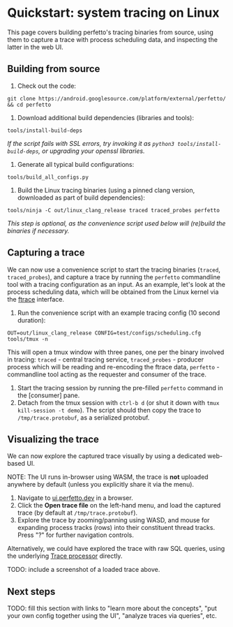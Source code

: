 # Quickstart: system tracing on Linux

This page covers building perfetto's tracing binaries from source, using them to capture a trace with process scheduling data, and inspecting the latter in the web UI.

## Building from source

1. Check out the code:
```
git clone https://android.googlesource.com/platform/external/perfetto/ && cd perfetto
```

1. Download additional build dependencies (libraries and tools):
```
tools/install-build-deps
```
_If the script fails with SSL errors, try invoking it as `python3 tools/install-build-deps`, or upgrading your openssl libraries._

1. Generate all typical build configurations:
```
tools/build_all_configs.py
```

1. Build the Linux tracing binaries (using a pinned clang version, downloaded as part of build dependencies):
```
tools/ninja -C out/linux_clang_release traced traced_probes perfetto
```
_This step is optional, as the convenience script used below will (re)build the binaries if necessary._

## Capturing a trace

We can now use a convenience script to start the tracing binaries (`traced`, `traced_probes`), and capture a trace by running the `perfetto` commandline tool with a tracing configuration as an input. As an example, let's look at the process scheduling data, which will be obtained from the Linux kernel via the [ftrace](https://www.kernel.org/doc/Documentation/trace/ftrace.txt) interface.

1. Run the convenience script with an example tracing config (10 second duration):
```
OUT=out/linux_clang_release CONFIG=test/configs/scheduling.cfg tools/tmux -n
```
This will open a tmux window with three panes, one per the binary involved in tracing: `traced` - central tracing service, `traced_probes` - producer process which will be reading and re-encoding the ftrace data, `perfetto` - commandline tool acting as the requester and consumer of the trace. 

1. Start the tracing session by running the pre-filled `perfetto` command in the [consumer] pane.
1. Detach from the tmux session with `ctrl-b d` (or shut it down with `tmux kill-session -t demo`). The script should then copy the trace to `/tmp/trace.protobuf`, as a serialized protobuf.

## Visualizing the trace

We can now explore the captured trace visually by using a dedicated web-based UI.

NOTE: The UI runs in-browser using WASM, the trace is **not** uploaded anywhere by default (unless you explicitly share it via the menu).

1. Navigate to [ui.perfetto.dev](https://ui.perfetto.dev) in a browser.
1. Click the **Open trace file** on the left-hand menu, and load the captured trace (by default at `/tmp/trace.protobuf`).
1. Explore the trace by zooming/panning using WASD, and mouse for expanding process tracks (rows) into their constituent thread tracks. Press "?" for further navigation controls.

Alternatively, we could have explored the trace with raw SQL queries, using the underlying [Trace processor](/docs/analysis/trace-processor) directly.

TODO: include a screenshot of a loaded trace above.

## Next steps

TODO: fill this section with links to "learn more about the concepts", "put your own config together using the UI", "analyze traces via queries", etc.

